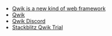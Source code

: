 - [Qwik is a new kind of web framework](https://jsparty.fm/237)
- [Qwik](https://qwik.builder.io/)
- [Qwik Discord](https://qwik.builder.io/chat)
- [Stackblitz Qwik Trial](https://qwik.new/)
